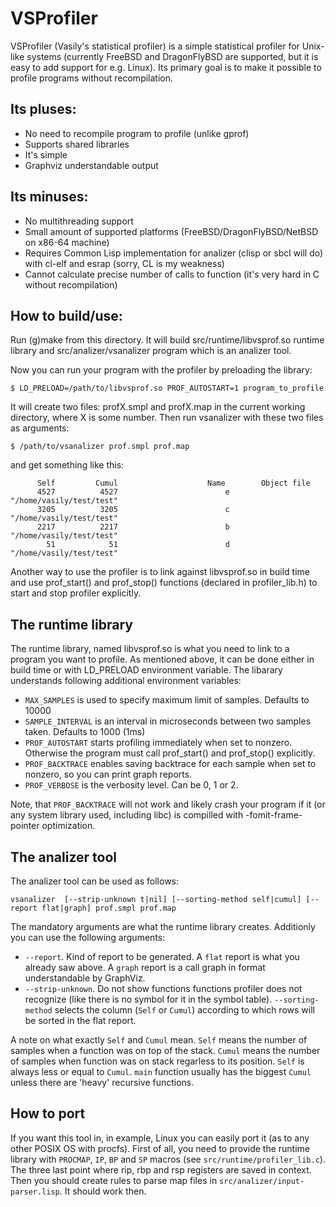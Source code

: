 VSProfiler
==========

VSProfiler (Vasily's statistical profiler) is a simple statistical profiler for Unix-like systems (currently FreeBSD
and DragonFlyBSD are supported, but it is easy to add support for e.g. Linux). Its primary goal is to make it
possible to profile programs without recompilation.

Its pluses:
-----------
* No need to recompile program to profile (unlike gprof)
* Supports shared libraries
* It's simple
* Graphviz understandable output

Its minuses:
------------
* No multithreading support
* Small amount of supported platforms (FreeBSD/DragonFlyBSD/NetBSD on x86-64 machine)
* Requires Common Lisp implementation for analizer (clisp or sbcl will do) with cl-elf and esrap 
  (sorry, CL is my weakness)
* Cannot calculate precise number of calls to function (it's very hard in C without recompilation)

How to build/use:
----------------

Run (g)make from this directory. It will build src/runtime/libvsprof.so runtime library and src/analizer/vsanalizer
 program which is an analizer tool.

Now you can run your program with the profiler by preloading the library:
```
$ LD_PRELOAD=/path/to/libvsprof.so PROF_AUTOSTART=1 program_to_profile
```

It will create two files: profX.smpl and profX.map in the current working directory, where X is some number. Then
run vsanalizer with these two files as arguments:
```
$ /path/to/vsanalizer prof.smpl prof.map
```

and get something like this:

```
      Self         Cumul                    Name        Object file
      4527          4527                        e "/home/vasily/test/test"
      3205          3205                        c "/home/vasily/test/test"
      2217          2217                        b "/home/vasily/test/test"
        51            51                        d "/home/vasily/test/test"

```

Another way to use the profiler is to link against libvsprof.so in build time and use
prof_start() and prof_stop() functions (declared in profiler_lib.h) to start and stop
profiler explicitly.

The runtime library
------------------
The runtime library, named libvsprof.so is what you need to link to a program you want to profile. As mentioned
above, it can be done either in build time or with LD_PRELOAD environment variable. The libarary understands
following additional environment variables:

* ```MAX_SAMPLES``` is used to specify maximum limit of samples. Defaults to 10000
* ```SAMPLE_INTERVAL``` is an interval in microseconds between two samples taken. Defaults to 1000 (1ms)
* ```PROF_AUTOSTART``` starts profiling immediately when set to nonzero. Otherwise the program must call
  prof_start() and prof_stop() explicitly.
* ```PROF_BACKTRACE``` enables saving backtrace for each sample when set to nonzero, so you can print graph
  reports.
* ```PROF_VERBOSE``` is the verbosity level. Can be 0, 1 or 2.

Note, that ```PROF_BACKTRACE``` will not work and likely crash your program if it (or any system library used,
including libc) is compilled with -fomit-frame-pointer optimization.

The analizer tool
----------------

The analizer tool can be used as follows:

```
vsanalizer  [--strip-unknown t|nil] [--sorting-method self|cumul] [--report flat|graph] prof.smpl prof.map
```

The mandatory arguments are what the runtime library creates. Additionly you can use the following arguments:

* ```--report```. Kind of report to be generated. A ```flat``` report is what you already saw above. A ```graph```
  report is a call graph in format understandable by GraphViz.
* ```--strip-unknown```. Do not show functions functions profiler does not recognize (like there is no symbol for
  it in the symbol table).
```--sorting-method``` selects the column (```Self``` or ```Cumul```) according to which rows will be sorted in the
  flat report.

A note on what exactly ```Self``` and ```Cumul``` mean. ```Self``` means the number of samples when a function was
on top of the stack. ```Cumul``` means the number of samples when function was on stack regarless to its
position. ```Self``` is always less or equal to ```Cumul```. ```main``` function usually has the biggest
```Cumul``` unless there are 'heavy' recursive functions.

How to port
-----------

If you want this tool in, in example, Linux you can easily port it (as to any other POSIX OS with procfs). First
of all, you need to provide the runtime library with ```PROCMAP```, ```IP```, ```BP``` and ```SP``` macros (see
```src/runtime/profiler_lib.c```). The three last point where rip, rbp and rsp registers are saved in
context. Then you should create rules to parse map files in ```src/analizer/input-parser.lisp```. It should work
then.
